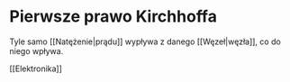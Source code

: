 # Pierwsze prawo Kirchhoffa
Tyle samo [[Natężenie|prądu]] wypływa z danego [[Węzeł|węzła]], co do niego wpływa.

[[Elektronika]]